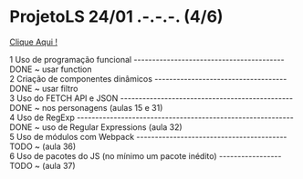 # ProjetoLS   24/01 .-.-.-.  (4/6)

<a href = 'https://anajl.github.io/ProjetoLS2/site/index.html' resl = 'nofollow' target = "_blank"> Clique Aqui ! </a><br>


1	Uso de programação funcional -----------------------------------------DONE ~ usar function<br>
2	Criação de componentes dinâmicos ------------------------------------DONE ~ usar filtro<br>
3	Uso do FETCH API e JSON -----------------------------------------------DONE ~ nos personagens (aulas 15 e 31)<br>
4	Uso de RegExp -----------------------------------------------------------DONE ~ uso de Regular Expressions (aula 32)<br>
5	Uso de módulos com Webpack -----------------------------------------TODO ~ (aula 36)<br>
6	Uso de pacotes do JS (no mínimo um pacote inédito) -----------------TODO ~ (aula 37)<br> 
